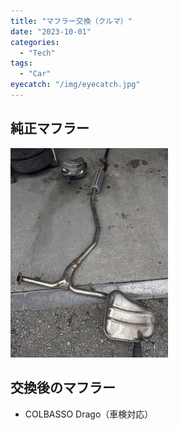 ```yaml
---
title: "マフラー交換（クルマ）"
date: "2023-10-01"
categories:
  - "Tech"
tags:
  - "Car"
eyecatch: "/img/eyecatch.jpg"
---
```

## 純正マフラー
<img src="normal-muffler.jpg" width="50%">
<br>

## 交換後のマフラー
-  COLBASSO Drago（車検対応）
